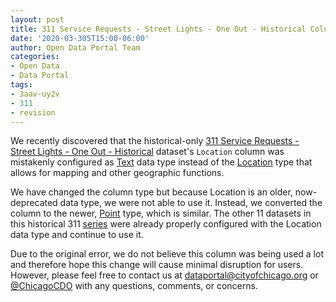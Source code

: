 ```yaml
---
layout: post
title: 311 Service Requests - Street Lights - One Out - Historical Column Type Correction
date: '2020-03-305T15:00-06:00'
author: Open Data Portal Team
categories:
- Open Data
- Data Portal
tags:
- 3aav-uy2v
- 311
- revision
---
```

We recently discovered that the historical-only [311 Service Requests - Street Lights - One Out - Historical](https://data.cityofchicago.org/d/3aav-uy2v) dataset's `Location` column was mistakenly configured as [Text](https://dev.socrata.com/docs/datatypes/text.html) data type instead of the [Location](https://dev.socrata.com/docs/datatypes/location.html) type that allows for mapping and other geographic functions.

We have changed the column type but because Location is an older, now-deprecated data type, we were not able to use it. Instead, we converted the column to the newer, [Point](https://dev.socrata.com/docs/datatypes/point.html) type, which is similar. The other 11 datasets in this historical 311 [series](http://dev.cityofchicago.org/open%20data/data%20portal/2018/12/11/legacy-sr-datasets-announcement.html) were already properly configured with the Location data type and continue to use it.

Due to the original error, we do not believe this column was being used a lot and therefore hope this change will cause minimal disruption for users. However, please feel free to contact us at [dataportal@cityofchicago.org](mailto:dataportal@cityofchicago.org) or [@ChicagoCDO](https://twitter.com/ChicagoCDO) with any questions, comments, or concerns.
